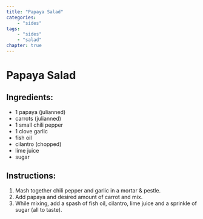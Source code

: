 ```yaml
---
title: "Papaya Salad"
categories:
    - "sides"
tags: 
    - "sides"
    - "salad"
chapter: true
---
```

# Papaya Salad

## Ingredients:

- 1 papaya (julianned)
- carrots (julianned)
- 1 small chili pepper
- 1 clove garlic
- fish oil
- cilantro (chopped)
- lime juice
- sugar

## Instructions:

1. Mash together chili pepper and garlic in a mortar & pestle.
2. Add papaya and desired amount of carrot and mix.
3. While mixing, add a spash of fish oil, cilantro, lime juice and a sprinkle of sugar (all to taste).
